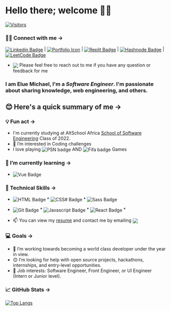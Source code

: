 # Hello there; **welcome** 👋🏾

<!--  ![](https://komarev.com/ghpvc/?username=your-MeekyBerry&color=green) -->
 [![Visitors](https://api.visitorbadge.io/api/visitors?path=MeekyBerry&labelColor=%23d9e3f0&countColor=%232ccce4&style=flat)](https://visitorbadge.io/status?path=MeekyBerry)

###  🤝🏽 Connect with me →
 <a href="https://www.linkedin.com/in/mikkylanky/" target="_blank"><img src="https://img.shields.io/badge/LinkedIn-0077B5?style=for-the-badge&logo=linkedin&logoColor=white" alt="Linkedin Badge" align="center"></a> | <a href="https://mikkylanky.me" target="_blank"><img src="https://img.shields.io/badge/Portfolio-232ccce4?style=for-the-badge&logo=portfolio&logoColor=white" alt="Portfolio Icon" align="center"></a> | <a href="https://replit.com/@meekyberry" target="_blank"><img src="https://img.shields.io/badge/replit-100000?style=for-the-badge&logo=replit&logoColor=white" alt="Replit Badge" align="center"></a> | <a href="https://meekyberry.hashnode.dev/" target="_blank"><img src="https://img.shields.io/badge/Hashnode-1DA1F2?style=for-the-badge&logo=hashnode&logoColor=white" alt="Hashnode Badge" align="center"></a> | <a href="https://leetcode.com/meekyberry" target="_blank"><img src="https://img.shields.io/badge/-LeetCode-FFA116?style=for-the-badge&logo=LeetCode&logoColor=black" alt="LeetCode Badge" align="center"></a>
 * <img src="https://img.shields.io/badge/Ask%20me-anything-1abc9c.svg" align="center"> Please feel free to reach out to me if you have any question or feedback for me

### I am **Elue Michael**, I'm a *Software Engineer*. I'm passionate about sharing knowledge, web engineering, and others.

## 😊 Here's a quick summary of me →

 ### 💡 Fun act →
 *  I'm currently studying at AltSchool Africa <a href="https://www.altschoolafrica.com/schools/engineering" target="_blank">School of Software Engineering</a> Class of 2022.
 * 👀 I’m interested in Coding challenges
 * I love playing <img src="https://img.shields.io/badge/PlayStation-003791?style=for-the-badge&logo=playstation&logoColor=white" alt="PSN badge" align="center" /> AND <img src="https://img.shields.io/badge/FIFA-B7312F?style=for-the-badge&logo=fifa&logoColor=white" alt="Fifa badge" align="center" /> Games
 
 ### 🌱 I’m currently learning →
 * <img src="https://img.shields.io/badge/Vue.js-35495E?style=for-the-badge&logo=vue.js&logoColor=4FC08D" alt="Vue Badge" align="center" />

<!-- ### 🔭 I'm currently working on → -->
<!--  * <a href="https://github.com/MeekyBerry/Laundry-business-website" target="_blank">Local Laundry Business Website</a> -->

### 💼 Technical Skills →
* <span><img src="https://img.shields.io/badge/HTML5-E34F26?style=for-the-badge&logo=html5&logoColor=white" alt="HTML Badge" align="center"></span> * <span><img src="https://img.shields.io/badge/CSS3-1572B6?style=for-the-badge&logo=css3&logoColor=white" alt="CSS# Badge" align="center"></span> * <span><img src="https://img.shields.io/badge/Sass-CC6699?style=for-the-badge&logo=sass&logoColor=white" alt="Sass Badge" align="center"></span>
* <span><img src="https://img.shields.io/badge/GIT-E44C30?style=for-the-badge&logo=git&logoColor=white" alt="Git Badge" align="center"></span> * <span><img src="https://img.shields.io/badge/JavaScript-F7DF1E?style=for-the-badge&logo=javascript&logoColor=black" alt="Javascript Badge" align="center"></span> * <span><img src="https://img.shields.io/badge/React-20232A?style=for-the-badge&logo=react&logoColor=61DAFB" alt="React Badge" align="center"></span> *

* 📫 You can view my [resume](https://www.canva.com/design/DAFdxBFz6mg/Sr0P3VS0WESZ7iLlzw7JIw/view?utm_content=DAFdxBFz6mg&utm_campaign=designshare&utm_medium=link&utm_source=publishsharelink) and contact me by emailing <a href="mailto: michaelelue117@gmail.com"> <img src="https://img.shields.io/badge/Gmail-D14836?style=for-the-badge&logo=gmail&logoColor=white" align="center"></a>

### 💻 Goals →
 * 💞️ I’m working towards becoming a world class developer under the year in view.
 * 😊 I’m looking for help with open source projects, hackathons, internships, and entry-level opportunities.
 * 💼 Job interests: Software Engineer, Front Engineer, or UI Engineer (Intern or Junior level).
 
 ### 📈 GitHub Stats →

 [![Top Langs](https://github-readme-stats.vercel.app/api/top-langs/?username=MeekyBerry&layout=compact&theme=react&s)](href="https://github.com/MeekyBerry)

 <!--
 [![Meeky's GitHub stats](https://github-readme-stats.vercel.app/api?username=MeekyBerry&show_icons=true&theme=chartreuse-dark)](href="https://github.com/MeekyBerry)
 
 <a href="https://github.com/MeekyBerry">
 <img align="center" src="https://github-readme-stats.vercel.app/api/pin/?username=MeekyBerry&repo=calculator&theme=highcontrast">
 </a>
 
 <a href="https://github.com/MeekyBerry">
 <img align="center" src="https://github-readme-stats.vercel.app/api/pin/?username=MeekyBerry&repo=RandomPeopleApp&theme=highcontrast">
 </a>

 <a href="https://github.com/MeekyBerry">
 <img align="center" src="https://github-readme-stats.vercel.app/api/pin/?username=MeekyBerry&repo=fake-user-authentication&theme=algolia"></a> 
-->

<!--
MeekyBerry/MeekyBerry is a ✨ special ✨ repository because its `README.md` (this file) appears on your GitHub profile.
You can click the Preview link to take a look at your changes.
--->
